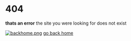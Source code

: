 # 404
**thats an error**
the site you were looking for does not exist

[![backhome.png](lol "backhome.png")](https://i.ibb.co/dBSKRTL/chonket.png "backhome.png")
[go back home](https://felix978.github.io "go back home")

